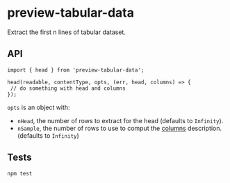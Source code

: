 preview-tabular-data
====================

Extract the first n lines of tabular dataset.

## API

```
import { head } from 'preview-tabular-data';

head(readable, contentType, opts, (err, head, columns) => {
 // do something with head and columns
});
```

`opts` is an object with:

- `nHead`, the number of rows to extract for the head (defaults to
  `Infinity`).
- `nSample`, the number of rows to use to comput the
  [columns](http://www.w3.org/TR/tabular-metadata/#columns)
  description. (defaults to `Infinity`)


## Tests

```npm test```
